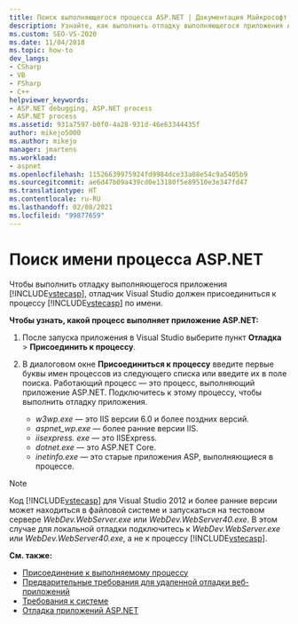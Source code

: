 ```yaml
---
title: Поиск выполняющегося процесса ASP.NET | Документация Майкрософт
description: Узнайте, как выполнить отладку выполняющегося приложения ASP.NET. Подключите отладчик Visual Studio к процессу ASP.NET по имени.
ms.custom: SEO-VS-2020
ms.date: 11/04/2018
ms.topic: how-to
dev_langs:
- CSharp
- VB
- FSharp
- C++
helpviewer_keywords:
- ASP.NET debugging, ASP.NET process
- ASP.NET process
ms.assetid: 931a7597-b0f0-4a28-931d-46e63344435f
author: mikejo5000
ms.author: mikejo
manager: jmartens
ms.workload:
- aspnet
ms.openlocfilehash: 11526639975924fd9984dce33a08e54c9a5405b9
ms.sourcegitcommit: ae6d47b09a439cd0e13180f5e89510e3e347fd47
ms.translationtype: HT
ms.contentlocale: ru-RU
ms.lasthandoff: 02/08/2021
ms.locfileid: "99877659"
---
```

# <a name="find-the-name-of-the-aspnet-process"></a>Поиск имени процесса ASP.NET

Чтобы выполнить отладку выполняющегося приложения [!INCLUDE[vstecasp](../code-quality/includes/vstecasp_md.md)], отладчик Visual Studio должен присоединиться к процессу [!INCLUDE[vstecasp](../code-quality/includes/vstecasp_md.md)] по имени.

**Чтобы узнать, какой процесс выполняет приложение ASP.NET:**

1. После запуска приложения в Visual Studio выберите пункт **Отладка** > **Присоединить к процессу**.

1. В диалоговом окне **Присоединиться к процессу** введите первые буквы имен процессов из следующего списка или введите их в поле поиска. Работающий процесс — это процесс, выполняющий приложение ASP.NET. Подключитесь к этому процессу, чтобы выполнить отладку приложения.

    - *w3wp.exe* — это IIS версии 6.0 и более поздних версий.
    - *aspnet_wp.exe* — более ранние версии IIS.
    - *iisexpress. exe* — это IISExpress.
    - *dotnet.exe* — это ASP.NET Core.
    - *inetinfo.exe* — это старые приложения ASP, выполняющиеся в процессе.

>[!NOTE]
>Код [!INCLUDE[vstecasp](../code-quality/includes/vstecasp_md.md)] для Visual Studio 2012 и более ранние версии может находиться в файловой системе и запускаться на тестовом сервере *WebDev.WebServer.exe* или *WebDev.WebServer40.exe*. В этом случае для локальной отладки подключитесь к *WebDev.WebServer.exe* или *WebDev.WebServer40.exe*, а не к процессу [!INCLUDE[vstecasp](../code-quality/includes/vstecasp_md.md)].

**См. также:**

- [Присоединение к выполняемому процессу](../debugger/attach-to-running-processes-with-the-visual-studio-debugger.md)
- [Предварительные требования для удаленной отладки веб-приложений](remote-debugging-aspnet-on-a-remote-iis-7-5-computer.md)
- [Требования к системе](../debugger/aspnet-debugging-system-requirements.md)
- [Отладка приложений ASP.NET](../debugger/how-to-enable-debugging-for-aspnet-applications.md)